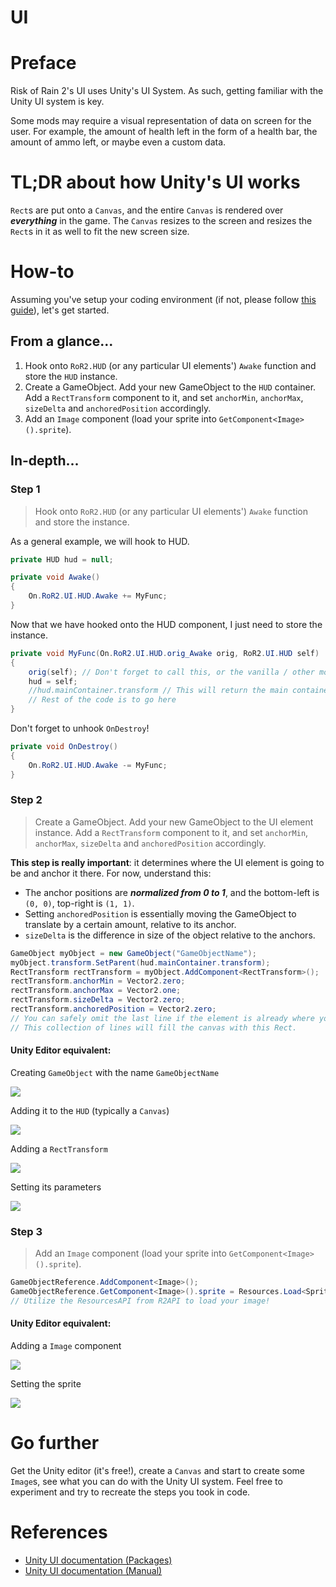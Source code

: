 # UI

# Preface
Risk of Rain 2's UI uses Unity's UI System. As such, getting familiar with the Unity UI system is key.

Some mods may require a visual representation of data on screen for the user. For example, the amount of health left in the form of a health bar, the amount of ammo left, or maybe even a custom data.

# TL;DR about how Unity's UI works
`Rect`s are put onto a `Canvas`, and the entire `Canvas` is rendered over ***everything*** in the game. The `Canvas` resizes to the screen and resizes the `Rect`s in it as well to fit the new screen size.

# How-to

Assuming you've setup your coding environment (if not, please follow [this guide](https://github.com/risk-of-thunder/R2Wiki/wiki/%5BIn-depth%5D-First-mod)), let's get started.

## From a glance...
1. Hook onto `RoR2.HUD` (or any particular UI elements') `Awake` function and store the `HUD` instance.
1. Create a GameObject. Add your new GameObject to the `HUD` container. Add a `RectTransform` component to it, and set `anchorMin`, `anchorMax`, `sizeDelta` and `anchoredPosition` accordingly.
1. Add an `Image` component (load your sprite into `GetComponent<Image>().sprite`).

## In-depth...
### Step 1
> Hook onto `RoR2.HUD` (or any particular UI elements') `Awake` function and store the instance.

As a general example, we will hook to HUD.
```cs
private HUD hud = null;

private void Awake()
{
    On.RoR2.UI.HUD.Awake += MyFunc;
}
```
Now that we have hooked onto the HUD component, I just need to store the instance.
```cs
private void MyFunc(On.RoR2.UI.HUD.orig_Awake orig, RoR2.UI.HUD self)
{
    orig(self); // Don't forget to call this, or the vanilla / other mods' codes will not execute!
    hud = self; 
    //hud.mainContainer.transform // This will return the main container. You should put your UI elements under it or its children!
    // Rest of the code is to go here
}
```

Don't forget to unhook `OnDestroy`!
```cs
private void OnDestroy()
{
    On.RoR2.UI.HUD.Awake -= MyFunc;
}
```

### Step 2
> Create a GameObject. Add your new GameObject to the UI element instance. Add a `RectTransform` component to it, and set `anchorMin`, `anchorMax`, `sizeDelta` and `anchoredPosition` accordingly.

**This step is really important**: it determines where the UI element is going to be and anchor it there. For now, understand this:
- The anchor positions are ***normalized from 0 to 1***, and the bottom-left is `(0, 0)`, top-right is `(1, 1)`.
- Setting `anchoredPosition` is essentially moving the GameObject to translate by a certain amount, relative to its anchor.
- `sizeDelta` is the difference in size of the object relative to the anchors.

```cs
GameObject myObject = new GameObject("GameObjectName");
myObject.transform.SetParent(hud.mainContainer.transform);
RectTransform rectTransform = myObject.AddComponent<RectTransform>();
rectTransform.anchorMin = Vector2.zero;
rectTransform.anchorMax = Vector2.one;
rectTransform.sizeDelta = Vector2.zero;
rectTransform.anchoredPosition = Vector2.zero;
// You can safely omit the last line if the element is already where you want it to be.
// This collection of lines will fill the canvas with this Rect.
```

#### Unity Editor equivalent:
Creating `GameObject` with the name `GameObjectName`

![](https://cdn.discordapp.com/attachments/443014192899948545/690173620596768770/unknown.png)

Adding it to the `HUD` (typically a `Canvas`)

![](https://cdn.discordapp.com/attachments/443014192899948545/690188956930932796/unknown.png)

Adding a `RectTransform`

![](https://cdn.discordapp.com/attachments/443014192899948545/690173740080037932/unknown.png)

Setting its parameters

![](https://cdn.discordapp.com/attachments/443014192899948545/690186566181716182/unknown.png)


### Step 3
> Add an `Image` component (load your sprite into `GetComponent<Image>().sprite`).

```cs
GameObjectReference.AddComponent<Image>();
GameObjectReference.GetComponent<Image>().sprite = Resources.Load<Sprite>("textures/itemicons/texBearIcon");
// Utilize the ResourcesAPI from R2API to load your image!
```

#### Unity Editor equivalent:

Adding a `Image` component

![](https://cdn.discordapp.com/attachments/443014192899948545/690187998414897157/unknown.png)

Setting the sprite

![](https://cdn.discordapp.com/attachments/443014192899948545/690188096968327184/unknown.png)

# Go further

Get the Unity editor (it's free!), create a `Canvas` and start to create some `Image`s, see what you can do with the Unity UI system. Feel free to experiment and try to recreate the steps you took in code.

# References

- [Unity UI documentation (Packages)](https://docs.unity3d.com/Packages/com.unity.ugui@1.0/manual/index.html)
- [Unity UI documentation (Manual)](https://docs.unity3d.com/2017.3/Documentation/Manual/UISystem.html)